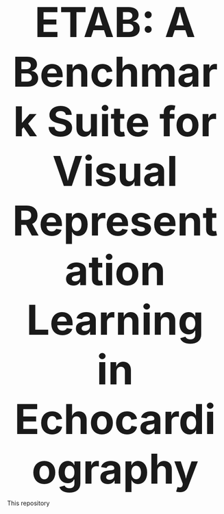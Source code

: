 <p align="center">
    <b style="font-size:10vw"> ETAB: A Benchmark Suite for Visual Representation Learning in Echocardiography </b>
</p>

This repository 



